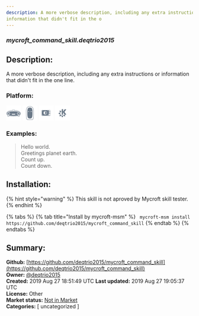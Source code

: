 ```yaml
---
description: A more verbose description, including any extra instructions or
information that didn't fit in the o
---
```


### _mycroft_command_skill.deqtrio2015_  
## Description:  
A more verbose description, including any extra instructions or
information that didn't fit in the one line.  
  
### Platform:  
 ![Mark I](../.gitbook/assets/mark-1-icon.png)  ![Mark II](../.gitbook/assets/mark-2-icon.png)  ![Picroft](../.gitbook/assets/picroft-icon.png)  ![plasmoid](../.gitbook/assets/kde.png)   
### Examples:  
> Hello world.  
> Greetings planet earth.  
> Count up.  
> Count down.  
  
## Installation:  
{% hint style="warning" %}
This skill is not aproved by Mycroft skill tester.
{% endhint %}
    
{% tabs %}
{% tab title="Install by mycroft-msm" %}
``` mycroft-msm install https://github.com/deqtrio2015/mycroft_command_skill```
{% endtab %}
  {% endtabs %}
    
## Summary:  
**Github:** [https://github.com/deqtrio2015/mycroft_command_skill](https://github.com/deqtrio2015/mycroft_command_skill)  
**Owner:** [@deqtrio2015](https://github.com/deqtrio2015)  
**Created:** 2019 Aug 27 18:51:49 UTC  **Last updated:** 2019 Aug 27 19:05:37 UTC  
**License:** Other  
**Market status:** [Not in Market](https://market.mycroft.ai/skill/)  
**Categories:** [ uncategorized ]   
